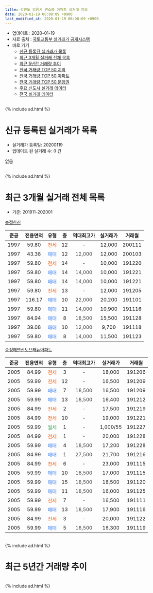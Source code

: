 ```yaml
---
title: 강원도 강릉시 견소동 아파트 실거래 정보
date: 2020-01-19 06:08:09 +0900
last_modified_at: 2020-01-19 06:08:09 +0900
---
```


* 업데이트 : 2020-01-19
* 자료 출처 : [국토교통부 실거래가 공개시스템](http://rt.molit.go.kr)
* 바로 가기
    * [신규 등록된 실거래가 목록](#신규-등록된-실거래가-목록)
    * [최근 3개월 실거래 전체 목록](#최근-3개월-실거래-전체-목록)
    * [최근 5년간 거래량 추이](#최근-5년간-거래량-추이)
    * [전국 거래량 TOP 50 지역](https://apt-info.github.io/apt-trade-info/최근-3개월-전국에서-가장-거래가-많이-발생한-지역)
    * [전국 거래량 TOP 50 아파트](https://apt-info.github.io/apt-trade-info/최근-3개월-전국에서-가장-거래가-많이-발생한-아파트)
    * [전국 거래량 TOP 50 분양권](https://apt-info.github.io/apt-trade-info/최근-3개월-전국에서-가장-거래가-많이-발생한-분양권)
    * [주요 신도시 실거래 데이터](https://apt-info.github.io/apt-trade-info/주요-신도시)
    * [전국 실거래 데이터](https://apt-info.github.io/apt-trade-info/전국)
<br>
{% include ad.html %}
<br>

# 신규 등록된 실거래가 목록
* 실거래가 등록일: 20200119
* 업데이트 된 실거래 수: 0 건

없음

<br>
{% include ad.html %}
<br>

# 최근 3개월 실거래 전체 목록
* 기준: 201911-202001


[송정한신](https://search.naver.com/search.naver?query=%EA%B0%95%EC%9B%90%EB%8F%84+%EA%B0%95%EB%A6%89%EC%8B%9C+%EA%B2%AC%EC%86%8C%EB%8F%99+%EC%86%A1%EC%A0%95%ED%95%9C%EC%8B%A0)

|준공|전용면적|유형|층|역대최고가|실거래가|거래월|
|:---:|:---:|:---:|:---:|:---:|:---:|:---:|
|1997|59.80|<span style="color:#ff5a00">전세</span>|12|<span style="color:#444444">-</span>|12,000|200111|
|1997|43.38|<span style="color:#4285f3">매매</span>|12|<span style="color:#444444">12,000</span>|12,000|200103|
|1997|59.80|<span style="color:#ff5a00">전세</span>|14|<span style="color:#444444">-</span>|10,000|191220|
|1997|59.80|<span style="color:#4285f3">매매</span>|14|<span style="color:#444444">14,000</span>|10,000|191221|
|1997|59.80|<span style="color:#4285f3">매매</span>|14|<span style="color:#444444">14,000</span>|10,000|191221|
|1997|59.80|<span style="color:#ff5a00">전세</span>|13|<span style="color:#444444">-</span>|12,000|191205|
|1997|116.17|<span style="color:#4285f3">매매</span>|10|<span style="color:#444444">22,000</span>|20,200|191101|
|1997|59.80|<span style="color:#4285f3">매매</span>|11|<span style="color:#444444">14,000</span>|10,900|191116|
|1997|84.94|<span style="color:#4285f3">매매</span>|8|<span style="color:#444444">18,500</span>|15,500|191128|
|1997|39.08|<span style="color:#4285f3">매매</span>|10|<span style="color:#444444">12,000</span>|9,700|191118|
|1997|59.80|<span style="color:#4285f3">매매</span>|8|<span style="color:#444444">14,000</span>|11,500|191123|

[송정해변신도브래뉴아파트](https://search.naver.com/search.naver?query=%EA%B0%95%EC%9B%90%EB%8F%84+%EA%B0%95%EB%A6%89%EC%8B%9C+%EA%B2%AC%EC%86%8C%EB%8F%99+%EC%86%A1%EC%A0%95%ED%95%B4%EB%B3%80%EC%8B%A0%EB%8F%84%EB%B8%8C%EB%9E%98%EB%89%B4%EC%95%84%ED%8C%8C%ED%8A%B8)

|준공|전용면적|유형|층|역대최고가|실거래가|거래월|
|:---:|:---:|:---:|:---:|:---:|:---:|:---:|
|2005|84.99|<span style="color:#ff5a00">전세</span>|3|<span style="color:#444444">-</span>|18,000|191206|
|2005|59.99|<span style="color:#ff5a00">전세</span>|12|<span style="color:#444444">-</span>|16,500|191209|
|2005|59.99|<span style="color:#4285f3">매매</span>|7|<span style="color:#444444">18,500</span>|16,500|191209|
|2005|59.99|<span style="color:#4285f3">매매</span>|13|<span style="color:#444444">18,500</span>|16,400|191212|
|2005|84.99|<span style="color:#ff5a00">전세</span>|2|<span style="color:#444444">-</span>|17,500|191219|
|2005|84.99|<span style="color:#ff5a00">전세</span>|10|<span style="color:#444444">-</span>|19,000|191221|
|2005|59.99|<span style="color:#34a853">월세</span>|1|<span style="color:#444444">-</span>|1,000/55|191227|
|2005|84.99|<span style="color:#ff5a00">전세</span>|1|<span style="color:#444444">-</span>|20,000|191228|
|2005|59.99|<span style="color:#4285f3">매매</span>|4|<span style="color:#444444">18,500</span>|17,200|191228|
|2005|84.99|<span style="color:#4285f3">매매</span>|1|<span style="color:#444444">27,500</span>|21,700|191216|
|2005|84.99|<span style="color:#ff5a00">전세</span>|6|<span style="color:#444444">-</span>|23,000|191115|
|2005|59.99|<span style="color:#4285f3">매매</span>|10|<span style="color:#444444">18,500</span>|17,000|191115|
|2005|59.99|<span style="color:#4285f3">매매</span>|15|<span style="color:#444444">18,500</span>|18,500|191120|
|2005|59.99|<span style="color:#4285f3">매매</span>|11|<span style="color:#444444">18,500</span>|16,000|191125|
|2005|59.99|<span style="color:#ff5a00">전세</span>|7|<span style="color:#444444">-</span>|16,500|191111|
|2005|59.99|<span style="color:#4285f3">매매</span>|13|<span style="color:#444444">18,500</span>|17,900|191116|
|2005|84.99|<span style="color:#ff5a00">전세</span>|3|<span style="color:#444444">-</span>|20,000|191122|
|2005|59.99|<span style="color:#4285f3">매매</span>|5|<span style="color:#444444">18,500</span>|16,300|191119|


<br>
{% include ad.html %}
<br>

# 최근 5년간 거래량 추이


<div style="width:100%;">
    <canvas id="deal_progress" height="200"></canvas>
</div>

<script>
new Chart(document.getElementById("deal_progress"), {
    type: 'line',
    data: {
        labels: ['201501','201502','201503','201504','201505','201506','201507','201508','201509','201510','201511','201512','201601','201602','201603','201604','201605','201606','201607','201608','201609','201610','201611','201612','201701','201702','201703','201704','201705','201706','201707','201708','201709','201710','201711','201712','201801','201802','201803','201804','201805','201806','201807','201808','201809','201810','201811','201812','201901','201902','201903','201904','201905','201906','201907','201908','201909','201910','201911','201912','202001'],
        datasets: [{
            label: '매매',
            pointRadius: 1,
            data: [11, 9, 12, 9, 11, 13, 11, 8, 9, 8, 4, 9, 9, 7, 16, 11, 12, 11, 13, 7, 13, 6, 15, 8, 4, 10, 14, 17, 11, 15, 9, 12, 15, 4, 7, 5, 8, 5, 13, 8, 6, 4, 4, 3, 11, 5, 3, 3, 15, 2, 8, 4, 3, 7, 4, 9, 5, 10, 10, 6, 1],
            borderColor: "rgba(255, 201, 14, 1)",
            backgroundColor: "rgba(255, 201, 14, 0.5)",
            fill: false,
            lineTension: 0
        },{
            label: '전월세',
            pointRadius: 1,
            data: [3, 5, 4, 0, 2, 4, 2, 1, 1, 4, 4, 3, 3, 8, 3, 6, 4, 7, 5, 5, 4, 5, 2, 2, 5, 6, 3, 11, 7, 4, 9, 9, 9, 2, 4, 5, 10, 6, 6, 8, 4, 5, 6, 3, 4, 6, 1, 1, 10, 4, 6, 10, 10, 5, 3, 7, 7, 8, 3, 8, 1],
            borderColor: "rgba(0, 141, 185, 1)",
            backgroundColor: "rgba(0, 141, 185, 0.5)",
            fill: false,
            lineTension: 0
        }
        ]
    },
    options: {
        responsive: true,
        title: {
            display: false
        },
        tooltips: {
            mode: 'index',
            intersect: false
        },
        hover: {
            mode: 'nearest',
            intersect: true
        },
        scales: {
            xAxes: [{
                display: true,
                scaleLabel: {
                    display: true,
                    labelString: '년/월'
                }
            }],
            yAxes: [{
                display: true,
                ticks: {
                    suggestedMin: 0,
                },
                scaleLabel: {
                    display: true,
                    labelString: '실거래 수'
                }
            }]
        }
    }
});

</script>


<br>
{% include ad.html %}
<br>

